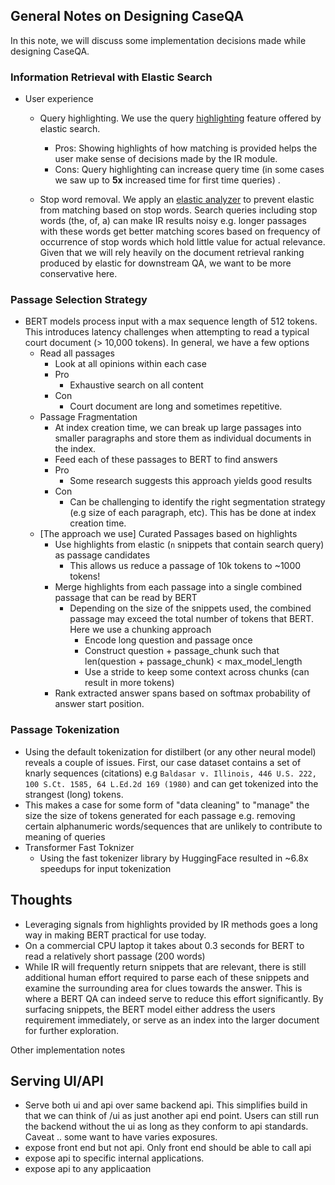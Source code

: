 ## General Notes on Designing CaseQA

In this note, we will discuss some implementation decisions made while designing CaseQA. 

### Information Retrieval with Elastic Search 
- User experience
    - Query highlighting.
    We use the query [highlighting](https://www.elastic.co/guide/en/elasticsearch/reference/6.8/search-request-highlighting.html) feature offered by elastic search. 
        - Pros: Showing highlights of how matching is provided helps the user make sense of decisions made by the IR module. 
        - Cons: Query highlighting can increase query time (in some cases we saw up to **5x** increased time for first time queries) .  

    - Stop word removal. 
    We apply an [elastic analyzer](https://www.elastic.co/guide/en/elasticsearch/reference/current/analysis-stop-analyzer.html) to prevent elastic from matching based on stop words.
    Search queries including stop words (the, of, a) can make IR results noisy e.g. longer passages with these words get better matching scores based on frequency of occurrence of stop words which hold little value for actual relevance. Given that we will rely heavily on the document retrieval ranking produced by elastic for downstream QA, we want to be more conservative here.



### Passage Selection Strategy

- BERT models process input with a max sequence length of 512 tokens. This introduces latency challenges when attempting to read a typical court document (> 10,000 tokens). In general, we have a few options
    - Read all passages
        - Look at all  opinions within each case
        - Pro 
            - Exhaustive search on all content 
        - Con 
            - Court document are long and sometimes repetitive.
    - Passage Fragmentation
        - At index creation time, we can break up large passages into smaller paragraphs and store them as individual documents in the index.
        - Feed each of these passages to BERT to find answers
        - Pro
            - Some research suggests this approach yields good results
        - Con
            - Can be challenging to identify the right segmentation strategy (e.g size of each paragraph, etc). This has be done at index creation time.
    - [The approach we use] Curated Passages based on highlights
        - Use highlights from elastic (`n` snippets that contain search query) as passage candidates
            - This allows us reduce a passage of 10k tokens to ~1000 tokens!
        - Merge highlights from each passage into a single combined passage that can be read by BERT
            - Depending on the size of the snippets used, the combined passage may exceed the total number of tokens that BERT. Here we use a chunking approach
                - Encode long question and passage once
                - Construct question + passage_chunk such that len(question + passage_chunk) < max_model_length
                - Use a stride to keep some context across chunks (can result in more tokens)
        - Rank extracted answer spans based on softmax probability of answer start position. 


### Passage Tokenization

- Using the default tokenization for distilbert (or any other neural model) reveals a couple of issues. First, our case dataset contains a set of knarly sequences (citations) e.g `Baldasar v. Illinois, 446 U.S. 222, 100 S.Ct. 1585, 64 L.Ed.2d 169 (1980)` and can get tokenized into the strangest (long) tokens. 
- This makes a case for some form of "data cleaning" to "manage" the size the size of tokens generated for each passage e.g. removing certain alphanumeric words/sequences that are unlikely to contribute to meaning of queries
- Transformer Fast Toknizer
    - Using the fast tokenizer library by HuggingFace resulted in ~6.8x speedups for input tokenization


## Thoughts
- Leveraging signals from highlights provided by IR methods goes a long way in making BERT practical for use today.
- On a commercial CPU laptop it takes about 0.3 seconds for BERT to read a relatively short passage (200 words)
- While IR will frequently return snippets that are relevant, there is still additional human effort required to parse each of these snippets and examine the surrounding area for clues towards the answer. This is where a BERT QA  can indeed serve to reduce this effort significantly. By surfacing snippets, the BERT model either address the users requirement immediately, or serve as an index into the larger document for further exploration.


Other implementation notes

## Serving UI/API
- Serve both ui and api over same backend api. This simplifies build in that we can think of /ui as just another api end point. Users can still run the backend without the ui as long as they conform to api standards.  
Caveat .. some want to have varies exposures.
- expose front end but not api. Only front end should be able to call api
- expose api to specific internal applications.
- expose api to any applicaation